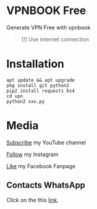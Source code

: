 # VPNBOOK Free
Generate VPN Free with vpnbook
> [!] Use internet connection
# Installation
```
apt update && apt upgrade
pkg install git python2
pip2 install requests bs4
cd vpn
python2 xxx.py
```
# Media
[Subscribe](https://www.youtube.com/c/NantaPeachyYT) my YouTube channel

[Follow](https://www.instagram.com/__notnanta) my Instagram

[Like](https://www.facebook.com/nantapeachy.yt) my Facebook Fanpage

## Contacts WhatsApp
Click on the this [link](https://wa.me/6282232906037).
